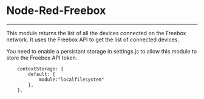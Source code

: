 # Node-Red-Freebox
----

This module returns the list of all the devices connected on the Freebox network. It uses the Freebox API to get the list of connected devices.

You need to enable a persistant storage in settings.js to allow this module to store the Freebox API token.

```
    contextStorage: {
        default: {
            module:"localfilesystem"
        },
    },
```